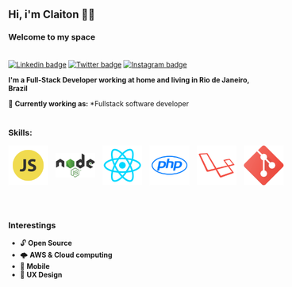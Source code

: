 ## Hi, i'm Claiton 👨🏿
### **Welcome to my space** <br><br>
[![Linkedin badge](https://img.shields.io/static/v1?label=&nbsp;&message=Linkedin&color=282A36&style=flat&logo=linkedin&logoColor=fff)](https://www.linkedin.com/in/claiton-barreto-9b5b16145/)
[![Twitter badge](https://img.shields.io/static/v1?label=&nbsp;&&message=Twitter&color=282A36&style=flat&logo=twitter&logoColor=fff)](https://twitter.com/_claitonbarreto)
[![Instagram badge](https://img.shields.io/static/v1?label=&nbsp;&&message=Instagram&color=282A36&style=flat&logo=instagram&logoColor=fff)](https://www.instagram.com/_claitonbarreto/)



**I'm a Full-Stack Developer working at home and living in Rio de Janeiro, Brazil**

🏢 **Currently working as:** *Fullstack software developer
<br><br>
### **Skills:**
<div style="display: flex; justify-content: flex-start; align-items: center; width: 100vw">
    <img src="./javascript.png" width="80" style="margin-right: 15px"/>
    <img src="./node.png" width="80" style="margin-right: 15px"/>
    <img src="./react.png" width="80" style="margin-right: 15px"/>
    <img src="./php.png" width="80" style="margin-right: 15px"/>
    <img src="./laravel.png" width="80" style="margin-right: 15px"/>
    <img src="./git.png" width="80" style="margin-right: 15px"/>
</div>

<br><br>

### **Interestings**
- 🔓 **Open Source**
- 🌩 **AWS & Cloud computing**
- 📱 **Mobile**
- 📐 **UX Design**

